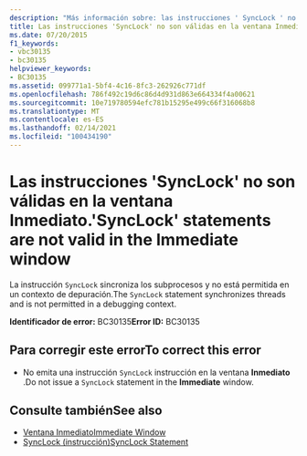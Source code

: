 ```yaml
---
description: "Más información sobre: las instrucciones ' SyncLock ' no son válidas en la ventana inmediato"
title: Las instrucciones 'SyncLock' no son válidas en la ventana Inmediato.
ms.date: 07/20/2015
f1_keywords:
- vbc30135
- bc30135
helpviewer_keywords:
- BC30135
ms.assetid: 099771a1-5bf4-4c16-8fc3-262926c771df
ms.openlocfilehash: 786f492c19d6c86d4d931d863e664334f4a00621
ms.sourcegitcommit: 10e719780594efc781b15295e499c66f316068b8
ms.translationtype: MT
ms.contentlocale: es-ES
ms.lasthandoff: 02/14/2021
ms.locfileid: "100434190"
---
```

# <a name="synclock-statements-are-not-valid-in-the-immediate-window"></a><span data-ttu-id="b247d-103">Las instrucciones 'SyncLock' no son válidas en la ventana Inmediato.</span><span class="sxs-lookup"><span data-stu-id="b247d-103">'SyncLock' statements are not valid in the Immediate window</span></span>

<span data-ttu-id="b247d-104">La instrucción `SyncLock` sincroniza los subprocesos y no está permitida en un contexto de depuración.</span><span class="sxs-lookup"><span data-stu-id="b247d-104">The `SyncLock` statement synchronizes threads and is not permitted in a debugging context.</span></span>  
  
 <span data-ttu-id="b247d-105">**Identificador de error:** BC30135</span><span class="sxs-lookup"><span data-stu-id="b247d-105">**Error ID:** BC30135</span></span>  
  
## <a name="to-correct-this-error"></a><span data-ttu-id="b247d-106">Para corregir este error</span><span class="sxs-lookup"><span data-stu-id="b247d-106">To correct this error</span></span>  
  
- <span data-ttu-id="b247d-107">No emita una instrucción `SyncLock` instrucción en la ventana **Inmediato** .</span><span class="sxs-lookup"><span data-stu-id="b247d-107">Do not issue a `SyncLock` statement in the **Immediate** window.</span></span>  
  
## <a name="see-also"></a><span data-ttu-id="b247d-108">Consulte también</span><span class="sxs-lookup"><span data-stu-id="b247d-108">See also</span></span>

- [<span data-ttu-id="b247d-109">Ventana Inmediato</span><span class="sxs-lookup"><span data-stu-id="b247d-109">Immediate Window</span></span>](/visualstudio/ide/reference/immediate-window)
- [<span data-ttu-id="b247d-110">SyncLock (instrucción)</span><span class="sxs-lookup"><span data-stu-id="b247d-110">SyncLock Statement</span></span>](../language-reference/statements/synclock-statement.md)
